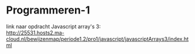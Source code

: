 # Programmeren-1
link naar opdracht Javascript array's 3:<br>
http://25531.hosts2.ma-cloud.nl/bewijzenmap/periode1.2/pro1/javascript/javascriptArrays3/index.html
